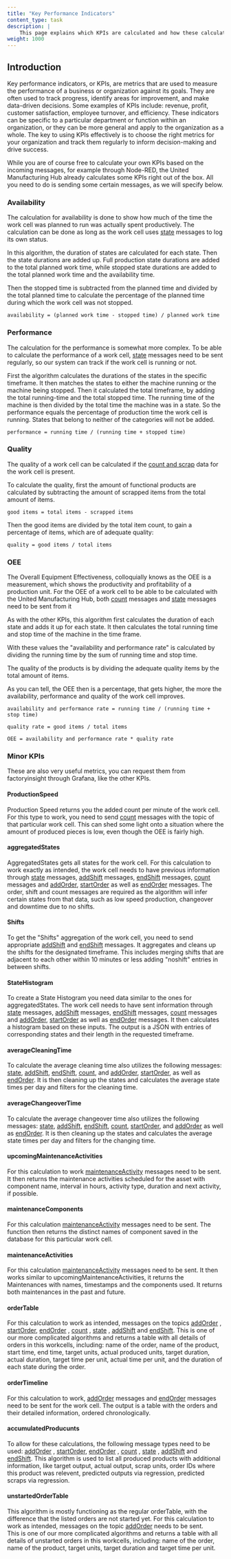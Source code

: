 ```yaml
---
title: "Key Performance Indicators"
content_type: task
description: |
    This page explains which KPIs are calculated and how these calculations look specifically.
weight: 1000
---
```



## Introduction

Key performance indicators, or KPIs, are metrics that are used to measure the performance of a business or organization against its goals.
They are often used to track progress, identify areas for improvement, and make data-driven decisions. Some examples of KPIs include: revenue, profit, customer satisfaction,
employee turnover, and efficiency. These indicators can be specific to a particular department or function within an organization, or they can be more general and apply to the organization as a whole.
The key to using KPIs effectively is to choose the right metrics for your organization and track them regularly to inform decision-making and drive success.

While you are of course free to calculate your own KPIs based on the incoming messages, for example through Node-RED, the United
Manufacturing Hub already calculates some KPIs right out of the box. All you need to do is sending some certain
messages, as we will specify below.



### Availability


The calculation for availability is done to show how much of the time the work cell was planned to run was actually spent productively.
The calculation can be done as long as the work cell uses [state](/docs/production-guide/datamodel/messages/state/)  messages to log its own status.

In this algorithm, the duration of states are calculated for each state. Then the state durations are added up. Full production state durations are
added to the total planned work time, while stopped state durations are added to the total planned work time and the
availability time.

Then the stopped time is subtracted from the planned time and divided by the total planned time to calculate the percentage of the planned time during
which the work cell was not stopped.

```
availability = (planned work time - stopped time) / planned work time
```

### Performance

The calculation for the performance is somewhat more complex. To be able to calculate the performance of a work cell, [state](/docs/production-guide/datamodel/messages/state/)
messages need to be sent regularly, so our system can track if the work cell is running or not.

First the algorithm calculates the durations of the states in the specific timeframe. It then matches the states to either
the machine running or the machine being stopped. Then it calculated the total timeframe, by adding the total running-time and the total stopped
time. The running time of the machine is then divided by the total time the machine was in a state. So the performance equals
the percentage of production time the work cell is running. States that belong to neither of the categories will not be added.



```
performance = running time / (running time + stopped time)
```


### Quality

The quality of a work cell can be calculated if the [count and scrap](/docs/production-guide/datamodel/messages/count/) data for the work cell is present.

To calculate the quality, first the amount of functional products are calculated by subtracting the amount of scrapped items from the total amount of items.

```good items = total items - scrapped items```

Then the good items are divided by the total item count, to gain a percentage of items, which are of adequate quality:

```quality = good items / total items```

### OEE

The Overall Equipment Effectiveness, colloquially knows as the OEE is a measurement, which shows the productivity and profitability
of a production unit. For the OEE of a work cell to be able to be calculated with the United Manufacturing Hub, both [count](/docs/production-guide/datamodel/messages/count/) messages and
[state](/docs/production-guide/datamodel/messages/state/)  messages need to be sent from it

As with the other KPIs, this algorithm first calculates the duration of each state and adds it up for each state.
It then calculates the total running time and stop time of the machine in the time frame.

With these values the "availability and performance rate" is calculated by dividing the running time by the sum of running time and stop time.

The quality of the products is by dividing the adequate quality items by the total amount of items.

As you can tell, the OEE then is a percentage, that gets higher, the more the availability, performance and quality of the
work cell improves.


```
availability and performance rate = running time / (running time + stop time)

quality rate = good items / total items

OEE = availability and performance rate * quality rate
```

### Minor KPIs

These are also very useful metrics, you can request them from factoryinsight through Grafana, like the other KPIs.

#### ProductionSpeed

Production Speed returns you the added count per minute of the work cell. For this type to work, you need to send [count](/docs/production-guide/datamodel/messages/count) messages
with the topic of that particular work cell. This can shed some light onto a situation where the amount of produced pieces is low, even though
the OEE is fairly high.

#### aggregatedStates

AggregatedStates gets all states for the work cell. For this calculation to work exactly as intended, the work cell needs
to have previous information through [state](/docs/production-guide/datamodel/messages/state) messages, [addShift](/docs/production-guide/datamodel/messages/addshift) messages, [endShift](/docs/production-guide/datamodel/messages/endshift) messages,
[count](/docs/production-guide/datamodel/messages/count) messages and [addOrder](/docs/production-guide/datamodel/messages/addorder), [startOrder](/docs/production-guide/datamodel/messages/startorder/) as well as [endOrder](/docs/production-guide/datamodel/messages/endorder) messages.
The order, shift and count messages are required as the algorithm will infer certain states from that data, such as low speed production,
changeover and downtime due to no shifts.

#### Shifts

To get the "Shifts" aggregation of the work cell, you need to send appropriate [addShift](/docs/production-guide/datamodel/messages/addShift)
and [endShift](/docs/production-guide/datamodel/messages/endShift) messages. It aggregates and cleans up the shifts for the designated timeframe.
This includes merging shifts that are adjacent to each other within 10 minutes or less adding "noshift" entries in between shifts.


#### StateHistogram

To create a State Histogram you need data similar to the ones for aggregatedStates. The work cell needs to have sent information
through [state](/docs/production-guide/datamodel/messages/state) messages, [addShift](/docs/production-guide/datamodel/messages/addshift) messages, [endShift](/docs/production-guide/datamodel/messages/endshift) messages,
[count](/docs/production-guide/datamodel/messages/count) messages and [addOrder](/docs/production-guide/datamodel/messages/addorder), [startOrder](/docs/production-guide/datamodel/messages/startorder/) as well as [endOrder](/docs/production-guide/datamodel/messages/endorder) messages.
It then calculates a histogram based on these inputs. The output is a JSON with entries of corresponding states and their length
in the requested timeframe.

#### averageCleaningTime

To calculate the average cleaning time also utilizes the following messages: [state](/docs/production-guide/datamodel/messages/state), [addShift](/docs/production-guide/datamodel/messages/addshift), [endShift](/docs/production-guide/datamodel/messages/endshift),
[count](/docs/production-guide/datamodel/messages/count), and [addOrder](/docs/production-guide/datamodel/messages/addorder), [startOrder](/docs/production-guide/datamodel/messages/startorder/),  as well as [endOrder](/docs/production-guide/datamodel/messages/endorder).
It is then cleaning up the states and calculates the average state times per day and filters for the cleaning time.


#### averageChangeoverTime

To calculate the average changeover time also utilizes the following messages: [state](/docs/production-guide/datamodel/messages/state), [addShift](/docs/production-guide/datamodel/messages/addshift), [endShift](/docs/production-guide/datamodel/messages/endshift),
[count](/docs/production-guide/datamodel/messages/count), [startOrder](/docs/production-guide/datamodel/messages/startorder/), and [addOrder](/docs/production-guide/datamodel/messages/addorder) as well as [endOrder](/docs/production-guide/datamodel/messages/endorder).
It is then cleaning up the states and calculates the average state times per day and filters for the changing time.



#### upcomingMaintenanceActivities

For this calculation to work [maintenanceActivity](/docs/production-guide/datamodel/messages/maintenanceActivity/) messages need to be sent.
It then returns the maintenance activities scheduled for the asset with component name, interval in hours, activity type,
duration and next activity, if possible.

#### maintenanceComponents

For this calculation [maintenanceActivity](/docs/production-guide/datamodel/messages/maintenanceActivity/) messages need to be sent.
The function then returns the distinct names of component saved in the database for this particular work cell.

#### maintenanceActivities

For this calculation [maintenanceActivity](/docs/production-guide/datamodel/messages/maintenanceActivity/) messages need to be sent.
It then works similar to upcomingMaintenanceActivities, it returns the Maintenances with names, timestamps and the components used.
It returns both maintenances in the past and future.

#### orderTable

For this calculation to work as intended, messages on the topics [addOrder](/docs/production-guide/datamodel/messages/addorder/) , [startOrder](/docs/production-guide/datamodel/messages/startorder/), [endOrder](/docs/production-guide/datamodel/messages/endorder/) ,
[count](/docs/production-guide/datamodel/messages/count/) , [state](/docs/production-guide/datamodel/messages/state/) , [addShift](/docs/production-guide/datamodel/messages/addshift/)
and [endShift](/docs/production-guide/datamodel/messages/endshift/).
This is one of our more complicated algorithms and returns a table with all details of orders in this workcells, including:
name of the order, name of the product, start time, end time, target units, actual produced units, target duration, actual duration,
target time per unit, actual time per unit, and the duration of each state during the order.

#### orderTimeline

For this calculation to work, [addOrder](/docs/production-guide/datamodel/messages/addorder) messages and [endOrder](/docs/production-guide/datamodel/messages/endorder) messages need to be sent
for the work cell. The output is a table with the orders and their detailed information, ordered chronologically.

#### accumulatedProducunts

To allow for these calculations, the following message types need to be used: [addOrder](/docs/production-guide/datamodel/messages/addorder/) , [startOrder](/docs/production-guide/datamodel/messages/startorder/), [endOrder](/docs/production-guide/datamodel/messages/endorder/) ,
[count](/docs/production-guide/datamodel/messages/count/) , [state](/docs/production-guide/datamodel/messages/state/) , [addShift](/docs/production-guide/datamodel/messages/addshift/)
and [endShift](/docs/production-guide/datamodel/messages/endshift/).
This algorithm is used to list all produced products with additional information, like target output, actual output, scrap units,
order IDs where this product was relevent, predicted outputs via regression, predicted scraps via regression.

#### unstartedOrderTable

This algorithm is mostly functioning as the regular orderTable, with the difference that the listed orders are not started yet.
For this calculation to work as intended, messages on the topic [addOrder](/docs/production-guide/datamodel/messages/addorder/) needs to be sent.  
This is one of our more complicated algorithms and returns a table with all details of unstarted orders in this workcells, including:
name of the order, name of the product, target units,  target duration and
target time per unit.